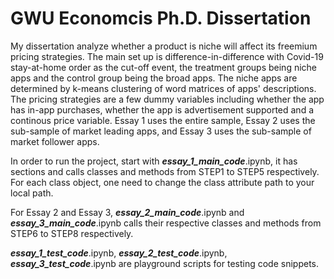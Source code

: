 # GWU Economcis Ph.D. Dissertation 
My dissertation analyze whether a product is niche will affect its freemium pricing strategies. 
The main set up is difference-in-difference with Covid-19 stay-at-home order as the cut-off event, the treatment groups being niche apps and the control group being the broad apps. 
The niche apps are determined by k-means clustering of word matrices of apps' descriptions. 
The pricing strategies are a few dummy variables including whether the app has in-app purchases, whether the app is advertisement supported and a continous price variable. 
Essay 1 uses the entire sample, Essay 2 uses the sub-sample of market leading apps, and Essay 3 uses the sub-sample of market follower apps. 

In order to run the project, start with ___essay_1_main_code___.ipynb, it has sections and calls classes and methods from STEP1 to STEP5 respectively. For each class object, one need to change the class attribute path to your local path. 

For Essay 2 and Essay 3, ___essay_2_main_code___.ipynb and ___essay_3_main_code___.ipynb calls their respective classes and methods from STEP6 to STEP8 respectively. 


___essay_1_test_code___.ipynb, ___essay_2_test_code___.ipynb, ___essay_3_test_code___.ipynb are playground scripts for testing code snippets. 

